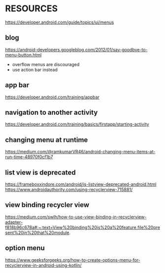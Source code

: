 # RESOURCES
https://developer.android.com/guide/topics/ui/menus

## blog
https://android-developers.googleblog.com/2012/01/say-goodbye-to-menu-button.html

* overflow menus are discouraged
* use action bar instead

## app bar
https://developer.android.com/training/appbar


## navigation to another activity
https://developer.android.com/training/basics/firstapp/starting-activity

## changing menu at runtime
https://medium.com/@ramkumarVR46/android-changing-menu-items-at-run-time-48970f0cf1b7

## list view is deprecated
https://frameboxxindore.com/android/is-listview-deprecated-android.html
https://www.androidauthority.com/using-recyclerview-715881/

## view binding recycler view
https://medium.com/swlh/how-to-use-view-binding-in-recyclerview-adapter-f818b96c678a#:~:text=View%20binding%20is%20a%20feature,file%20present%20in%20that%20module.

## option menu
https://www.geeksforgeeks.org/how-to-create-options-menu-for-recyclerview-in-android-using-kotlin/